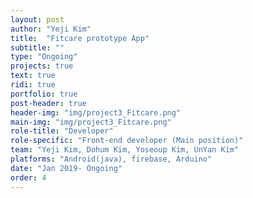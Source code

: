 ```yaml
---
layout: post
author: "Yeji Kim"
title:  "Fitcare prototype App"
subtitle: ""
type: "Ongoing"
projects: true
text: true
ridi: true
portfolio: true
post-header: true
header-img: "img/project3_Fitcare.png"
main-img: "img/project3_Fitcare.png"
role-title: "Developer"
role-specific: "Front-end developer (Main position)"
team: "Yeji Kim, Dohum Kim, Yoseoup Kim, UnYan Kim"
platforms: "Android(java), firebase, Arduino"
date: "Jan 2019- Ongoing"
order: 4
---
```

